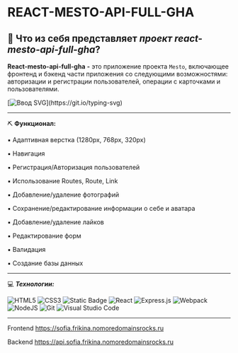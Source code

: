 # __REACT-MESTO-API-FULL-GHA__

## :file_folder: Что из себя представляет *проект react-mesto-api-full-gha*?

__React-mesto-api-full-gha__ __-__ это приложение проекта `Mesto`, включающее фронтенд и бэкенд части приложения со следующими возможностями: авторизации и регистрации пользователей, операции с карточками и пользователями.
  
[![Ввод SVG](https://readme-typing-svg.demolab.com/?lines=Какова+функциональность+проекта+?)](https://git.io/typing-svg)
___
⛏️ __Функционал:__

▪ Адаптивная верстка (1280px, 768px, 320px)

▪ Навигация

▪ Регистрация/Авторизация пользователей

▪ Использование Routes, Route, Link

▪ Добавление/удаление фотографий

▪ Сохранение/редактирование информации о себе и аватара

▪ Добавление/удаление лайков

▪ Редактирование форм

▪ Валидация

▪ Создание базы данных
___
:computer: ___Технологии:___

![HTML5](https://img.shields.io/badge/html5-%23E34F26.svg?style=for-the-badge&logo=html5&logoColor=white)
![CSS3](https://img.shields.io/badge/css3-%231572B6.svg?style=for-the-badge&logo=css3&logoColor=white)
![Static Badge](https://img.shields.io/badge/JavaScript-orange?style=for-the-badge&logo=javascript&logoColor=white&labelColor=orange&color=orange)
![React](https://img.shields.io/badge/react-%2320232a.svg?style=for-the-badge&logo=react&logoColor=%2361DAFB)
![Express.js](https://img.shields.io/badge/express.js-%23404d59.svg?style=for-the-badge&logo=express&logoColor=%2361DAFB)
![Webpack](https://img.shields.io/badge/webpack-%238DD6F9.svg?style=for-the-badge&logo=webpack&logoColor=black)
![NodeJS](https://img.shields.io/badge/node.js-6DA55F?style=for-the-badge&logo=node.js&logoColor=white)
![Git](https://img.shields.io/badge/git-%23F05033.svg?style=for-the-badge&logo=git&logoColor=white)
![Visual Studio Code](https://img.shields.io/badge/Visual%20Studio%20Code-0078d7.svg?style=for-the-badge&logo=visual-studio-code&logoColor=white)

___
Frontend https://sofia.frikina.nomoredomainsrocks.ru

Backend https://api.sofia.frikina.nomoredomainsrocks.ru

